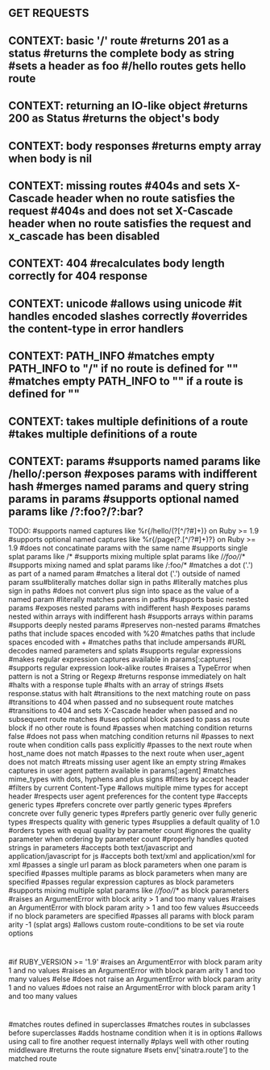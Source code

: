 GET REQUESTS
-----------

CONTEXT: basic '/' route
#returns 201 as a status
#returns the complete body as string
#sets a header as foo
#/hello routes gets hello route
-------------

CONTEXT: returning an IO-like object
#returns 200 as Status
#returns the object's body
---------------

CONTEXT: body responses
#returns empty array when body is nil
----------------

CONTEXT: missing routes
#404s and sets X-Cascade header when no route satisfies the request
#404s and does not set X-Cascade header when no route satisfies the request and x_cascade has been disabled
-----------------

CONTEXT: 404
#recalculates body length correctly for 404 response
-----------

CONTEXT: unicode
#allows using unicode
#it handles encoded slashes correctly
#overrides the content-type in error handlers
--------------------

CONTEXT: PATH_INFO
#matches empty PATH_INFO to "/" if no route is defined for ""
#matches empty PATH_INFO to "" if a route is defined for ""
-----------------------

CONTEXT: takes multiple definitions of a route
#takes multiple definitions of a route
---------------------

CONTEXT: params
#supports named params like /hello/:person
#exposes params with indifferent hash
#merges named params and query string params in params
#supports optional named params like /?:foo?/?:bar?
---------------

TODO:
#supports named captures like %r{/hello/(?<person>[^/?#]+)} on Ruby >= 1.9
#supports optional named captures like %r{/page(?<format>.[^/?#]+)?} on Ruby >= 1.9
#does not concatinate params with the same name
#supports single splat params like /*
#supports mixing multiple splat params like /*/foo/*/*
#supports mixing named and splat params like /:foo/*
#matches a dot ('.') as part of a named param
#matches a literal dot ('.') outside of named param
ssu#bliterally matches dollar sign in paths
#literally matches plus sign in paths
#does not convert plus sign into space as the value of a named param
#literally matches parens in paths
#supports basic nested params
#exposes nested params with indifferent hash
#exposes params nested within arrays with indifferent hash
#supports arrays within params
#supports deeply nested params
#preserves non-nested params
#matches paths that include spaces encoded with %20
#matches paths that include spaces encoded with +
#matches paths that include ampersands
#URL decodes named parameters and splats
#supports regular expressions
#makes regular expression captures available in params[:captures]
#supports regular expression look-alike routes
#raises a TypeError when pattern is not a String or Regexp
#returns response immediately on halt
#halts with a response tuple
#halts with an array of strings
#sets response.status with halt
#transitions to the next matching route on pass
#transitions to 404 when passed and no subsequent route matches
#transitions to 404 and sets X-Cascade header when passed and no subsequent route matches
#uses optional block passed to pass as route block if no other route is found
#passes when matching condition returns false
#does not pass when matching condition returns nil
#passes to next route when condition calls pass explicitly
#passes to the next route when host_name does not match
#passes to the next route when user_agent does not match
#treats missing user agent like an empty string
#makes captures in user agent pattern available in params[:agent]
#matches mime_types with dots, hyphens and plus signs
#filters by accept header
#filters by current Content-Type
#allows multiple mime types for accept header
#respects user agent preferences for the content type
#accepts generic types
#prefers concrete over partly generic types
#prefers concrete over fully generic types
#prefers partly generic over fully generic types
#respects quality with generic types
#supplies a default quality of 1.0
#orders types with equal quality by parameter count
#ignores the quality parameter when ordering by parameter count
#properly handles quoted strings in parameters
#accepts both text/javascript and application/javascript for js
#accepts both text/xml and application/xml for xml
#passes a single url param as block parameters when one param is specified
#passes multiple params as block parameters when many are specified
#passes regular expression captures as block parameters
#supports mixing multiple splat params like /*/foo/*/* as block parameters
#raises an ArgumentError with block arity > 1 and too many values
#raises an ArgumentError with block param arity > 1 and too few values
#succeeds if no block parameters are specified
#passes all params with block param arity -1 (splat args)
#allows custom route-conditions to be set via route options
#
#if RUBY_VERSION >= '1.9'
#raises an ArgumentError with block param arity 1 and no values
#raises an ArgumentError with block param arity 1 and too many values
#else
#does not raise an ArgumentError with block param arity 1 and no values
#does not raise an ArgumentError with block param arity 1 and too many values
#
#matches routes defined in superclasses
#matches routes in subclasses before superclasses
#adds hostname condition when it is in options
#allows using call to fire another request internally
#plays well with other routing middleware
#returns the route signature
#sets env['sinatra.route'] to the matched route
